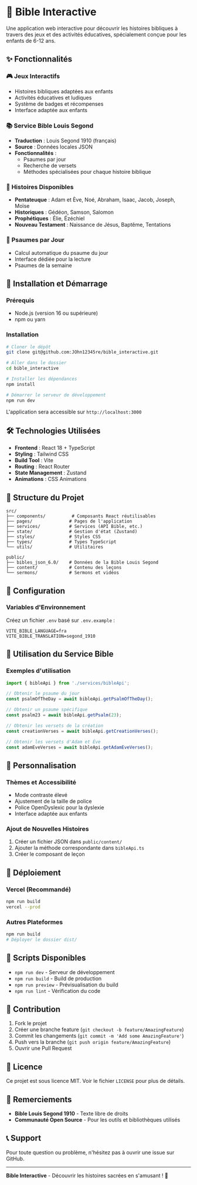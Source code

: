 # 📖 Bible Interactive

Une application web interactive pour découvrir les histoires bibliques à travers des jeux et des activités éducatives, spécialement conçue pour les enfants de 6-12 ans.

## ✨ Fonctionnalités

### 🎮 **Jeux Interactifs**
- Histoires bibliques adaptées aux enfants
- Activités éducatives et ludiques
- Système de badges et récompenses
- Interface adaptée aux enfants

### 📚 **Service Bible Louis Segond**
- **Traduction** : Louis Segond 1910 (français)
- **Source** : Données locales JSON
- **Fonctionnalités** :
  - Psaumes par jour
  - Recherche de versets
  - Méthodes spécialisées pour chaque histoire biblique

### 🎯 **Histoires Disponibles**
- **Pentateuque** : Adam et Ève, Noé, Abraham, Isaac, Jacob, Joseph, Moïse
- **Historiques** : Gédéon, Samson, Salomon
- **Prophétiques** : Élie, Ézéchiel
- **Nouveau Testament** : Naissance de Jésus, Baptême, Tentations

### 📅 **Psaumes par Jour**
- Calcul automatique du psaume du jour
- Interface dédiée pour la lecture
- Psaumes de la semaine

## 🚀 Installation et Démarrage

### Prérequis
- Node.js (version 16 ou supérieure)
- npm ou yarn

### Installation
```bash
# Cloner le dépôt
git clone git@github.com:JOhn12345re/bible_interactive.git

# Aller dans le dossier
cd bible_interactive

# Installer les dépendances
npm install

# Démarrer le serveur de développement
npm run dev
```

L'application sera accessible sur `http://localhost:3000`

## 🛠️ Technologies Utilisées

- **Frontend** : React 18 + TypeScript
- **Styling** : Tailwind CSS
- **Build Tool** : Vite
- **Routing** : React Router
- **State Management** : Zustand
- **Animations** : CSS Animations

## 📁 Structure du Projet

```
src/
├── components/          # Composants React réutilisables
├── pages/              # Pages de l'application
├── services/           # Services (API Bible, etc.)
├── state/              # Gestion d'état (Zustand)
├── styles/             # Styles CSS
├── types/              # Types TypeScript
└── utils/              # Utilitaires

public/
├── bibles_json_6.0/    # Données de la Bible Louis Segond
├── content/            # Contenu des leçons
└── sermons/            # Sermons et vidéos
```

## 🔧 Configuration

### Variables d'Environnement
Créez un fichier `.env` basé sur `.env.example` :

```env
VITE_BIBLE_LANGUAGE=fra
VITE_BIBLE_TRANSLATION=segond_1910
```

## 📖 Utilisation du Service Bible

### Exemples d'utilisation

```typescript
import { bibleApi } from './services/bibleApi';

// Obtenir le psaume du jour
const psalmOfTheDay = await bibleApi.getPsalmOfTheDay();

// Obtenir un psaume spécifique
const psalm23 = await bibleApi.getPsalm(23);

// Obtenir les versets de la création
const creationVerses = await bibleApi.getCreationVerses();

// Obtenir les versets d'Adam et Ève
const adamEveVerses = await bibleApi.getAdamEveVerses();
```

## 🎨 Personnalisation

### Thèmes et Accessibilité
- Mode contraste élevé
- Ajustement de la taille de police
- Police OpenDyslexic pour la dyslexie
- Interface adaptée aux enfants

### Ajout de Nouvelles Histoires
1. Créer un fichier JSON dans `public/content/`
2. Ajouter la méthode correspondante dans `bibleApi.ts`
3. Créer le composant de leçon

## 🚀 Déploiement

### Vercel (Recommandé)
```bash
npm run build
vercel --prod
```

### Autres Plateformes
```bash
npm run build
# Déployer le dossier dist/
```

## 📝 Scripts Disponibles

- `npm run dev` - Serveur de développement
- `npm run build` - Build de production
- `npm run preview` - Prévisualisation du build
- `npm run lint` - Vérification du code

## 🤝 Contribution

1. Fork le projet
2. Créer une branche feature (`git checkout -b feature/AmazingFeature`)
3. Commit les changements (`git commit -m 'Add some AmazingFeature'`)
4. Push vers la branche (`git push origin feature/AmazingFeature`)
5. Ouvrir une Pull Request

## 📄 Licence

Ce projet est sous licence MIT. Voir le fichier `LICENSE` pour plus de détails.

## 🙏 Remerciements

- **Bible Louis Segond 1910** - Texte libre de droits
- **Communauté Open Source** - Pour les outils et bibliothèques utilisés

## 📞 Support

Pour toute question ou problème, n'hésitez pas à ouvrir une issue sur GitHub.

---

**Bible Interactive** - Découvrir les histoires sacrées en s'amusant ! 🌟